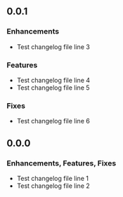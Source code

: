 ## 0.0.1

### Enhancements

- Test changelog file line 3

### Features

- Test changelog file line 4
- Test changelog file line 5

### Fixes

- Test changelog file line 6

## 0.0.0

### Enhancements, Features, Fixes

- Test changelog file line 1
- Test changelog file line 2

